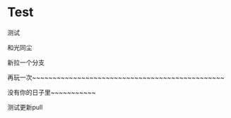 # Test
测试

和光同尘

新拉一个分支

再玩一次~~~~~~~~~~~~~~~~~~~~~~~~~~~~~~~~~~~~~~~~~~~~~~~

没有你的日子里~~~~~~~~~~~

测试更新pull
